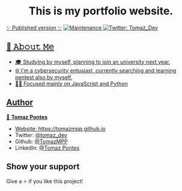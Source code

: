 <h1 align="center">This is my portfolio website.</h1>
<a href="https://tomazmpp.github.io" target="_blank">✨ Published version ✨</a>
  <a href="https://github.com/TomazMPP/TomazMPP.github.io/graphs/commit-activity" target="_blank">
    <img alt="Maintenance" src="https://img.shields.io/badge/Maintained%3F-yes-green.svg" />
  </a>
  <a href="https://twitter.com/Tomaz_dev" target="_blank">
    <img alt="Twitter: Tomaz_Dev" src="https://img.shields.io/twitter/follow/tomaz_dev?style=social" />
</p>

## 📖 𝙰𝚋𝚘𝚞𝚝 𝙼𝚎
- 🎓 Studying by myself, planning to join an university next year.
- 🌐 I'm a cybersecurity entusiast, currently searching and learning pentest also by myself.
- 👨‍💻 Focused mainly on JavaScript and Python

## Author

👤 **Tomaz Pontes**

* Website: https://tomazmpp.github.io
* Twitter: [@tomaz_dev](https://twitter.com/tomaz_dev)
* Github: [@TomazMPP](https://github.com/TomazMPP)
* LinkedIn: [@Tomaz Pontes](https://linkedin.com/in/tomaz-pontes)

## Show your support

Give a ⭐️ if you like this project!
